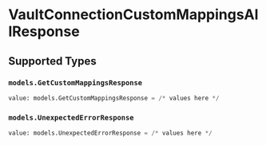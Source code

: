 # VaultConnectionCustomMappingsAllResponse


## Supported Types

### `models.GetCustomMappingsResponse`

```python
value: models.GetCustomMappingsResponse = /* values here */
```

### `models.UnexpectedErrorResponse`

```python
value: models.UnexpectedErrorResponse = /* values here */
```

